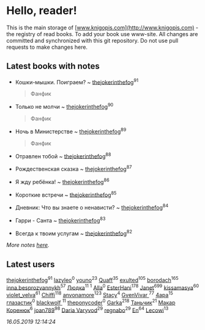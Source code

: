 # Hello, reader!
This is the main storage of [www.knigopis.com](http://www.knigopis.com) - the registry of read books.
To add your book use www-site. All changes are committed and synchronized with this git repository.
Do not use pull requests to make changes here.


## Latest books with notes
* Кошки-мышки. Поиграем? ~ [thejokerinthefog](users/317/317244423-vkontakte)<sup>91</sup>
    > Фанфик

* Только не молчи ~ [thejokerinthefog](users/317/317244423-vkontakte)<sup>90</sup>
    > Фанфик

* Ночь в Министерстве ~ [thejokerinthefog](users/317/317244423-vkontakte)<sup>89</sup>
    > Фанфик

* Отравлен тобой ~ [thejokerinthefog](users/317/317244423-vkontakte)<sup>88</sup>

* Рождественская сказка ~ [thejokerinthefog](users/317/317244423-vkontakte)<sup>87</sup>

* Я жду ребёнка! ~ [thejokerinthefog](users/317/317244423-vkontakte)<sup>86</sup>

* Короткие встречи ~ [thejokerinthefog](users/317/317244423-vkontakte)<sup>85</sup>

* Дневник: Что вы знаете о ненависти? ~ [thejokerinthefog](users/317/317244423-vkontakte)<sup>84</sup>

* Гарри - Санта ~ [thejokerinthefog](users/317/317244423-vkontakte)<sup>83</sup>

* Всегда к твоим услугам ~ [thejokerinthefog](users/317/317244423-vkontakte)<sup>82</sup>


_More notes [here](latest_books_with_notes.md)._


## Latest users
[thejokerinthefog](users/317/317244423-vkontakte)<sup>91</sup> 
[lazyleo](users/116/116845519572391639637-google)<sup>0</sup> 
[youno](users/302/302928912-vkontakte)<sup>23</sup> 
[Quaff](users/122/12267158-vkontakte)<sup>35</sup> 
[exulted](users/100/100599204551896265722-google)<sup>105</sup> 
[borodach](users/157/15706320-vkontakte)<sup>165</sup> 
[inna.besprozvannykh](users/733/73323849-yandex)<sup>57</sup> 
[Людка](users/111/111038749-vkontakte)<sup>11</sup> 
[](users/114/114792281744850455512-google)<sup>1</sup> 
[Alla](users/103/103352250712959229257-google)<sup>0</sup> 
[EsterHani](users/305/30558181-vkontakte)<sup>178</sup> 
[Janet](users/108/108113656204404967440-google)<sup>699</sup> 
[kissamasya](users/684/68439978-vkontakte)<sup>60</sup> 
[violet_velva](users/116/116961712580551399099-google)<sup>61</sup> 
[Chiffi](users/105/105831994080785626680-google)<sup>118</sup> 
[anvonamore](users/595/5957175-vkontakte)<sup>123</sup> 
[Stacy](users/309/30902475-vkontakte)<sup>4</sup> 
[GvenVivar ](users/158/158266434925901-facebook)<sup>77</sup> 
[4apa](users/117/117392596378069249667-google)<sup>15</sup> 
[глазастик](users/115/115257673890455357280-google)<sup>0</sup> 
[blackwolf ](users/236/236639644-vkontakte)<sup>11</sup> 
[theponycoder](users/195/195144442-vkontakte)<sup>0</sup> 
[Garka](users/115/115753719718250012620-google)<sup>218</sup> 
[Таньчик](users/209/2096581563762610-facebook)<sup>21</sup> 
[Макар Коренюк](users/126/126368737-vkontakte)<sup>6</sup> 
[joan789](users/240/2401650-vkontakte)<sup>98</sup> 
[Daria Varyvod](users/829/829893410524253-facebook)<sup>29</sup> 
[regnabo](users/870/870059322-yandex)<sup>29</sup> 
[En](users/333/333646551-vkontakte)<sup>64</sup> 
[Lecowi](users/521/521873425-vkontakte)<sup>13</sup> 


_16.05.2019 12:14:24_
